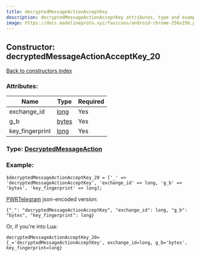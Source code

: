 ```yaml
---
title: decryptedMessageActionAcceptKey
description: decryptedMessageActionAcceptKey attributes, type and example
image: https://docs.madelineproto.xyz/favicons/android-chrome-256x256.png
---
```

## Constructor: decryptedMessageActionAcceptKey\_20  
[Back to constructors index](index.md)



### Attributes:

| Name     |    Type       | Required |
|----------|---------------|----------|
|exchange\_id|[long](../types/long.md) | Yes|
|g\_b|[bytes](../types/bytes.md) | Yes|
|key\_fingerprint|[long](../types/long.md) | Yes|



### Type: [DecryptedMessageAction](../types/DecryptedMessageAction.md)


### Example:

```
$decryptedMessageActionAcceptKey_20 = ['_' => 'decryptedMessageActionAcceptKey', 'exchange_id' => long, 'g_b' => 'bytes', 'key_fingerprint' => long];
```  

[PWRTelegram](https://pwrtelegram.xyz) json-encoded version:

```
{"_": "decryptedMessageActionAcceptKey", "exchange_id": long, "g_b": "bytes", "key_fingerprint": long}
```


Or, if you're into Lua:  


```
decryptedMessageActionAcceptKey_20={_='decryptedMessageActionAcceptKey', exchange_id=long, g_b='bytes', key_fingerprint=long}

```


